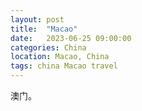 ```yaml
---
layout: post
title:  "Macao"
date:   2023-06-25 09:00:00
categories: China
location: Macao, China
tags: china Macao travel
---
```


澳门。



